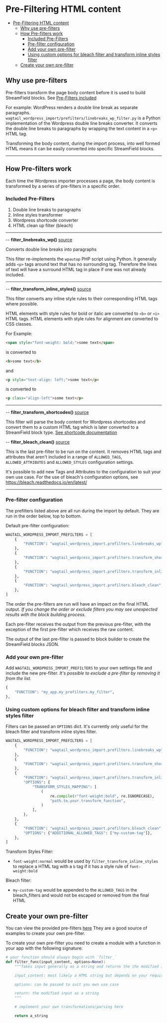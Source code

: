 # Pre-Filtering HTML content

- [Pre-Filtering HTML content](#pre-filtering-html-content)
  - [Why use pre-filters](#why-use-pre-filters)
  - [How Pre-filters work](#how-pre-filters-work)
    - [Included Pre-Filters](#included-pre-filters)
    - [Pre-filter configuration](#pre-filter-configuration)
    - [Add your own pre-filter](#add-your-own-pre-filter)
    - [Using custom options for bleach filter and transform inline styles filter](#using-custom-options-for-bleach-filter-and-transform-inline-styles-filter)
  - [Create your own pre-filter](#create-your-own-pre-filter)

## Why use pre-filters

Pre-filters transform the page body content before it is used to build StreamField blocks. See [Pre-Filters included](#pre-filters-included)

For example: WordPress renders a double line break as separate paragraphs. `wagtail_wordpress_import/prefilters/linebreaks_wp_filter.py` is a Python implementation of the Wordpress double line breaks converter. It converts the double line breaks to paragraphs by wrapping the text content in a `<p>` HTML tag.

Transforming the body content, during the import process, into well formed HTML means it can be easily converted into specific StreamField blocks.

---

## How Pre-filters work

Each time the Wordpress importer processes a page, the body content is transformed by a series of pre-filters in a specific order.

### Included Pre-Filters

1. Double line breaks to paragraphs
2. Inline styles transformer
3. Wordpress shortcode converter
4. HTML clean up filter (bleach)

---

-- **filter_linebreaks_wp()** [source](wagtail_wordpress_import/prefilters/linebreaks_wp_filter.py)

Converts double line breaks into paragraphs

This filter re-implements the `wpautop` PHP script using Python. It generally adds `<p>` tags around text that has no surrounding tag. Therefore the lines of text will have a surround HTML tag in place if one was not already included.

---

-- **filter_transform_inline_styles()** [source](wagtail_wordpress_import/prefilters/transform_styles_filter.py)

This filter converts any inline style rules to their corresponding HTML tags where possible.

HTML elements with style rules for bold or italic are converted to `<b>` or `<i>` HTML tags. HTML elements with style rules for alignment are converted to CSS classes.

For Example:

```html
<span style="font-weight: bold;">some text</span>
```

is converted to

```html
<b>some text</b>
```

and

```html
<p style="text-align: left;">some text</p>
```

is converted to

```html
<p class="align-left">some text</p>

```

---

-- **filter_transform_shortcodes()** [source](wagtail-wordpress-import/wagtail_wordpress_import/prefilters/handle_shortcodes.py)

This filter will parse the body content for Wordpress shortcodes and convert them to a custom HTML tag which is later converted to a StreamField block type. [See shortcode documentation](wagtail-wordpress-import/docs/shortcodes.md)

-- **filter_bleach_clean()** [source](wagtail_wordpress_import/prefilters/bleach_filter.py)

This is the last pre-filter to be run on the content. It removes HTML tags and attributes that aren't included in a range of `ALLOWED_TAGS`, `ALLOWED_ATTRIBUTES` and `ALLOWED_STYLES` configuration settings.

It's possible to add new Tags and Attributes to the configuration to suit your own use case. For the use of bleach's configuration options, see <https://bleach.readthedocs.io/en/latest/>

---

### Pre-filter configuration

The prefilters listed above are all run during the import by default. They are run in the order below, top to bottom.

Default pre-filter configuration:

```python
WAGTAIL_WORDPRESS_IMPORT_PREFILTERS = [
    {
        "FUNCTION": "wagtail_wordpress_import.prefilters.linebreaks_wp",
    },
    {
        "FUNCTION": "wagtail_wordpress_import.prefilters.transform_shortcodes",
    },
    {
        "FUNCTION": "wagtail_wordpress_import.prefilters.transform_inline_styles",
    },
    {
        "FUNCTION": "wagtail_wordpress_import.prefilters.bleach_clean",
    },
]
```

The order the pre-filters are run will have an impact on the final HTML output. *If you change the order or exclude filters you may see unexpected results with the block building process.*

Each pre-filter receives the output from the previous pre-filter, with the exception of the first pre-filter which receives the raw content.

The output of the last pre-filter is passed to block builder to create the StreamField blocks JSON.

### Add your own pre-filter

Add `WAGTAIL_WORDPRESS_IMPORT_PREFILTERS` to your own settings file and include the new pre-filter. *It's possible to exclude a pre-filter by removing it from the list.*
  
```python
{
    "FUNCTION": "my_app.my_prefilters.my_filter",
},
```

### Using custom options for bleach filter and transform inline styles filter

Filters can be passed an `OPTIONS` dict. It's currently only useful for the bleach filter and transform inline styles filter.

```python
WAGTAIL_WORDPRESS_IMPORT_PREFILTERS = [
    {
        "FUNCTION": "wagtail_wordpress_import.prefilters.linebreaks_wp",
    },
    {
        "FUNCTION": "wagtail_wordpress_import.prefilters.transform_shortcodes",
    },
    {
        "FUNCTION": "wagtail_wordpress_import.prefilters.transform_inline_styles",
        "OPTIONS": {
            "TRANSFORM_STYLES_MAPPING": [
                (
                    re.compile(r"font-weight:bold", re.IGNORECASE),
                    "path.to.your.transform_function",
                )
            ],
        },
    },
    {
        "FUNCTION": "wagtail_wordpress_import.prefilters.bleach_clean",
        "OPTIONS": {"ADDITIONAL_ALLOWED_TAGS": ["my-custom-tag"]},
    },
]
```

Transform Styles Filter:

- `font-weight:normal` would be used by `filter_transform_inline_styles` to replace a HTML tag with a `b` tag if it has a style rule of `font-weight:bold`

Bleach filter:

- `my-custom-tag` would be appended to the `ALLOWED_TAGS` in the bleach_filters and would not be escaped or removed from the final HTML

## Create your own pre-filter

You can view the provided pre-filters [here](wagtail_wordpress_import/prefilters) They are a good source of examples to create your own pre-filter.

To create your own pre-filter you need to create a module with a function in your app with the following signature:

```python
# your function should always begin with `filter_`
def filter_func(input_content, options=None):
    """Takes input generally as a string and returns the the modified input as a string.

    input_content: most likely a HTML string but depends on your requirements

    options: can be passed to suit you own use case

    return: the modified input as a string
    """

    # implement your own transformations/parsing here

    return a_string
```
